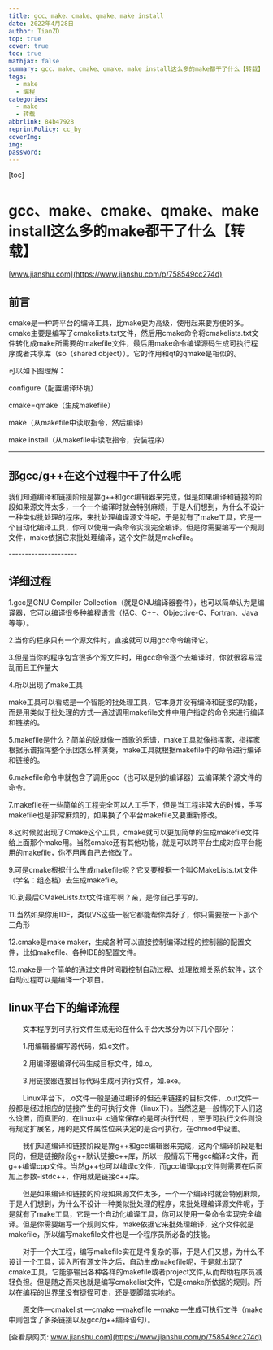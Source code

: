 ```yaml
---
title: gcc、make、cmake、qmake、make install
date: 2022年4月28日
author: TianZD
top: true
cover: true
toc: true
mathjax: false
summary: gcc、make、cmake、qmake、make install这么多的make都干了什么【转载】
tags:
  - make
  - 编程
categories:
  - make
  - 转载
abbrlink: 84b47928
reprintPolicy: cc_by
coverImg:
img:
password:
---
```

[toc]

# gcc、make、cmake、qmake、make install这么多的make都干了什么【转载】

[www.jianshu.com](https://www.jianshu.com/p/758549cc274d)

## 前言

cmake是一种跨平台的编译工具，比make更为高级，使用起来要方便的多。cmake主要是编写了cmakelists.txt文件，然后用cmake命令将cmakelists.txt文件转化成make所需要的makefile文件，最后用make命令编译源码生成可执行程序或者共享库（so（shared object））。它的作用和qt的qmake是相似的。

可以如下图理解：

configure（配置编译环境）

cmake=qmake（生成makefile）

make（从makefile中读取指令，然后编译）

make install（从makefile中读取指令，安装程序）

* * *

## 那gcc/g++在这个过程中干了什么呢

我们知道编译和链接阶段是靠g++和gcc编辑器来完成，但是如果编译和链接的阶段如果源文件太多，一个一个编译时就会特别麻烦，于是人们想到，为什么不设计一种类似批处理的程序，来批处理编译源文件呢，于是就有了make工具，它是一个自动化编译工具，你可以使用一条命令实现完全编译。但是你需要编写一个规则文件，make依据它来批处理编译，这个文件就是makefile。

\---------------------

## 详细过程

1.gcc是GNU Compiler Collection（就是GNU编译器套件），也可以简单认为是编译器，它可以编译很多种编程语言（括C、C++、Objective-C、Fortran、Java等等）。

2.当你的程序只有一个源文件时，直接就可以用gcc命令编译它。

3.但是当你的程序包含很多个源文件时，用gcc命令逐个去编译时，你就很容易混乱而且工作量大

4.所以出现了make工具

make工具可以看成是一个智能的批处理工具，它本身并没有编译和链接的功能，而是用类似于批处理的方式—通过调用makefile文件中用户指定的命令来进行编译和链接的。

5.makefile是什么？简单的说就像一首歌的乐谱，make工具就像指挥家，指挥家根据乐谱指挥整个乐团怎么样演奏，make工具就根据makefile中的命令进行编译和链接的。

6.makefile命令中就包含了调用gcc（也可以是别的编译器）去编译某个源文件的命令。

7.makefile在一些简单的工程完全可以人工手下，但是当工程非常大的时候，手写makefile也是非常麻烦的，如果换了个平台makefile又要重新修改。

8.这时候就出现了Cmake这个工具，cmake就可以更加简单的生成makefile文件给上面那个make用。当然cmake还有其他功能，就是可以跨平台生成对应平台能用的makefile，你不用再自己去修改了。

9.可是cmake根据什么生成makefile呢？它又要根据一个叫CMakeLists.txt文件（学名：组态档）去生成makefile。

10.到最后CMakeLists.txt文件谁写啊？亲，是你自己手写的。

11.当然如果你用IDE，类似VS这些一般它都能帮你弄好了，你只需要按一下那个三角形

12.cmake是make maker，生成各种可以直接控制编译过程的控制器的配置文件，比如makefile、各种IDE的配置文件。

13.make是一个简单的通过文件时间戳控制自动过程、处理依赖关系的软件，这个自动过程可以是编译一个项目。

## linux平台下的编译流程

　　文本程序到可执行文件生成无论在什么平台大致分为以下几个部分：

　　1.用编辑器编写源代码，如.c文件。

　　2.用编译器编译代码生成目标文件，如.o。

　　3.用链接器连接目标代码生成可执行文件，如.exe。

　　Linux平台下，.o文件一般是通过编译的但还未链接的目标文件，.out文件一般都是经过相应的链接产生的可执行文件（linux下）。当然这是一般情况下人们这么设置，而真正的，在linux中 .o通常保存的是可执行代码 ，至于可执行文件则没有规定扩展名，用的是文件属性位来决定的是否可执行。在chmod中设置。

　　我们知道编译和链接阶段是靠g++和gcc编辑器来完成，这两个编译阶段是相同的，但是链接阶段g++默认链接c++库，所以一般情况下用gcc编译c文件，而g++编译cpp文件。当然g++也可以编译c文件，而gcc编译cpp文件则需要在后面加上参数-lstdc++，作用就是链接c++库。

　　但是如果编译和链接的阶段如果源文件太多，一个一个编译时就会特别麻烦，于是人们想到，为什么不设计一种类似批处理的程序，来批处理编译源文件呢，于是就有了make工具，它是一个自动化编译工具，你可以使用一条命令实现完全编译。但是你需要编写一个规则文件，make依据它来批处理编译，这个文件就是makefile，所以编写makefile文件也是一个程序员所必备的技能。

　　对于一个大工程，编写makefile实在是件复杂的事，于是人们又想，为什么不设计一个工具，读入所有源文件之后，自动生成makefile呢，于是就出现了cmake工具，它能够输出各种各样的makefile或者project文件,从而帮助程序员减轻负担。但是随之而来也就是编写cmakelist文件，它是cmake所依据的规则。所以在编程的世界里没有捷径可走，还是要脚踏实地的。

　　原文件—cmakelist —cmake —makefile —make —生成可执行文件（make中则包含了多条链接以及gcc/g++编译语句）。

[查看原网页: www.jianshu.com](https://www.jianshu.com/p/758549cc274d)